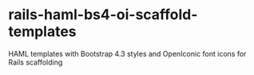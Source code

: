 # rails-haml-bs4-oi-scaffold-templates
HAML templates with Bootstrap 4.3 styles and OpenIconic font icons for Rails scaffolding
